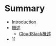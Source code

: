 # Summary

* [Introduction](README.md)
* [概述](#)
   * [CloudStack概述](install/cloudstack_pre.md)
* 11


